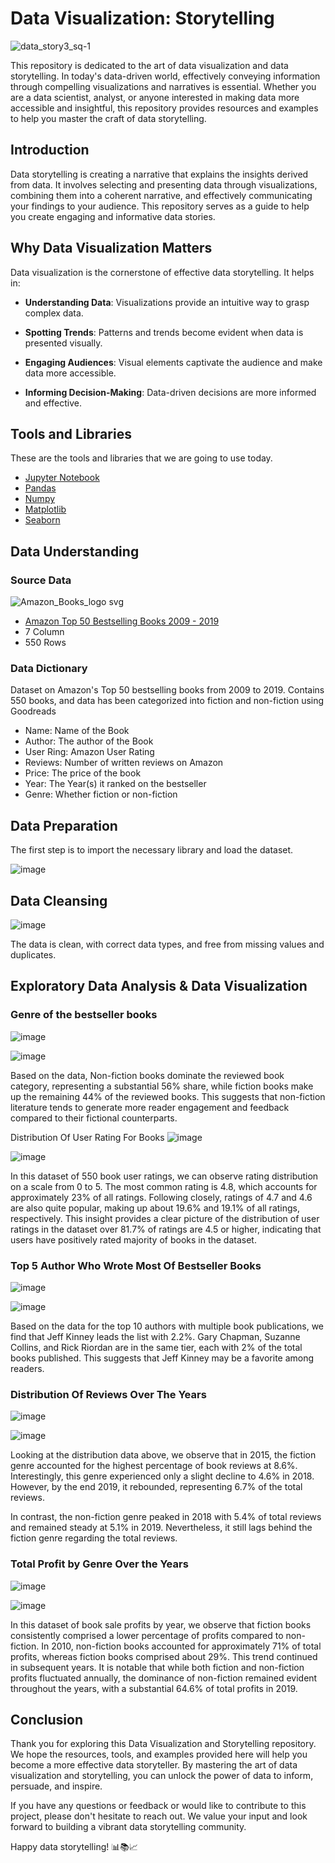 # Data Visualization: Storytelling

![data_story3_sq-1](https://github.com/Art1star/Data_Visualization_Story_Telling/assets/70962598/c44e7c77-6134-432c-add6-1bf5a4ca17e7)

This repository is dedicated to the art of data visualization and data storytelling. In today's data-driven world, effectively conveying information through compelling visualizations and narratives is essential. Whether you are a data scientist, analyst, or anyone interested in making data more accessible and insightful, this repository provides resources and examples to help you master the craft of data storytelling.

## Introduction

Data storytelling is creating a narrative that explains the insights derived from data. It involves selecting and presenting data through visualizations, combining them into a coherent narrative, and effectively communicating your findings to your audience. This repository serves as a guide to help you create engaging and informative data stories.

## Why Data Visualization Matters

Data visualization is the cornerstone of effective data storytelling. It helps in:

- **Understanding Data**: Visualizations provide an intuitive way to grasp complex data.

- **Spotting Trends**: Patterns and trends become evident when data is presented visually.

- **Engaging Audiences**: Visual elements captivate the audience and make data more accessible.

- **Informing Decision-Making**: Data-driven decisions are more informed and effective.

## Tools and Libraries
These are the tools and libraries that we are going to use today.

- [Jupyter Notebook](https://jupyter.org)
- [Pandas](https://pandas.pydata.org)
- [Numpy](https://numpy.org)
- [Matplotlib](https://matplotlib.org)
- [Seaborn](https://seaborn.pydata.org)

## Data Understanding
### Source Data
![Amazon_Books_logo svg](https://github.com/Art1star/Data_Visualization_Story_Telling/assets/70962598/688f3d54-a0fc-48a7-bb68-f1bc51b04828)

- [Amazon Top 50 Bestselling Books 2009 - 2019](https://www.kaggle.com/datasets/sootersaalu/amazon-top-50-bestselling-books-2009-2019/data)
- 7 Column
- 550 Rows
  
### Data Dictionary
Dataset on Amazon's Top 50 bestselling books from 2009 to 2019. Contains 550 books, and data has been categorized into fiction and non-fiction using Goodreads

- Name: Name of the Book
- Author: The author of the Book
- User Ring: Amazon User Rating
- Reviews: Number of written reviews on Amazon
- Price: The price of the book
- Year: The Year(s) it ranked on the bestseller
- Genre: Whether fiction or non-fiction

## Data Preparation 
The first step is to import the necessary library and load the dataset.

![image](https://github.com/Art1star/Data_Visualization_Story_Telling/assets/70962598/343cb089-eee4-476a-b112-c26bdf5adcee)

## Data Cleansing
![image](https://github.com/Art1star/Data_Visualization_Story_Telling/assets/70962598/17f15a39-4956-471c-a96a-1fb0e09d196e)

The data is clean, with correct data types, and free from missing values and duplicates.

## Exploratory Data Analysis & Data Visualization
### Genre of the bestseller books
![image](https://github.com/Art1star/Data_Visualization_Story_Telling/assets/70962598/f5eb5338-6598-47c0-9d40-f3691555d69d)

![image](https://github.com/Art1star/Data_Visualization_Story_Telling/assets/70962598/34df8bc5-54c1-48a2-9ea9-f9f66cc973fe)

Based on the data, Non-fiction books dominate the reviewed book category, representing a substantial 56% share, while fiction books make up the remaining 44% of the reviewed books. This suggests that non-fiction literature tends to generate more reader engagement and feedback compared to their fictional counterparts.

Distribution Of User Rating For Books
![image](https://github.com/Art1star/Data_Visualization_Story_Telling/assets/70962598/c84ddcf4-95a4-4f7a-b97f-3e8d25f602d0)

![image](https://github.com/Art1star/Data_Visualization_Storytelling/assets/70962598/d9f4928c-d48f-448e-a786-ce492b0773f3)

In this dataset of 550 book user ratings, we can observe rating distribution on a scale from 0 to 5. The most common rating is 4.8, which accounts for approximately 23% of all ratings. Following closely, ratings of 4.7 and 4.6 are also quite popular, making up about 19.6% and 19.1% of all ratings, respectively. This insight provides a clear picture of the distribution of user ratings in the dataset over 81.7% of ratings are 4.5 or higher, indicating that users have positively rated majority of books in the dataset.

### Top 5 Author Who Wrote Most Of Bestseller Books
![image](https://github.com/Art1star/Data_Visualization_Storytelling/assets/70962598/2ab0e4e6-3f57-42a4-b39a-7b035347ca1b)

![image](https://github.com/Art1star/Data_Visualization_Storytelling/assets/70962598/696209ea-ea04-43dc-9e38-5549f6711e1e)

Based on the data for the top 10 authors with multiple book publications, we find that Jeff Kinney leads the list with 2.2%. Gary Chapman, Suzanne Collins, and Rick Riordan are in the same tier, each with 2% of the total books published. This suggests that Jeff Kinney may be a favorite among readers.

### Distribution Of Reviews Over The Years
![image](https://github.com/Art1star/Data_Visualization_Storytelling/assets/70962598/c03ce7a7-fab7-4c79-a855-4a775af6a319)

![image](https://github.com/Art1star/Data_Visualization_Storytelling/assets/70962598/1018c638-7167-46b7-956b-a1836650f63b)

Looking at the distribution data above, we observe that in 2015, the fiction genre accounted for the highest percentage of book reviews at 8.6%. Interestingly, this genre experienced only a slight decline to 4.6% in 2018. However, by the end 2019, it rebounded, representing 6.7% of the total reviews.

In contrast, the non-fiction genre peaked in 2018 with 5.4% of total reviews and remained steady at 5.1% in 2019. Nevertheless, it still lags behind the fiction genre regarding the total reviews.

### Total Profit by Genre Over the Years
![image](https://github.com/Art1star/Data_Visualization_Story_Telling/assets/70962598/234ba437-1957-4a2c-a2a0-d7a449d80bbb)

![image](https://github.com/Art1star/Data_Visualization_Story_Telling/assets/70962598/e11781c9-2890-4879-8692-5794ae29301d)

In this dataset of book sale profits by year, we observe that fiction books consistently comprised a lower percentage of profits compared to non-fiction. In 2010, non-fiction books accounted for approximately 71% of total profits, whereas fiction books comprised about 29%. This trend continued in subsequent years. It is notable that while both fiction and non-fiction profits fluctuated annually, the dominance of non-fiction remained evident throughout the years, with a substantial 64.6% of total profits in 2019.

## Conclusion

Thank you for exploring this Data Visualization and Storytelling repository. We hope the resources, tools, and examples provided here will help you become a more effective data storyteller. By mastering the art of data visualization and storytelling, you can unlock the power of data to inform, persuade, and inspire.

If you have any questions or feedback or would like to contribute to this project, please don't hesitate to reach out. We value your input and look forward to building a vibrant data storytelling community.

Happy data storytelling! 📊📚📈





